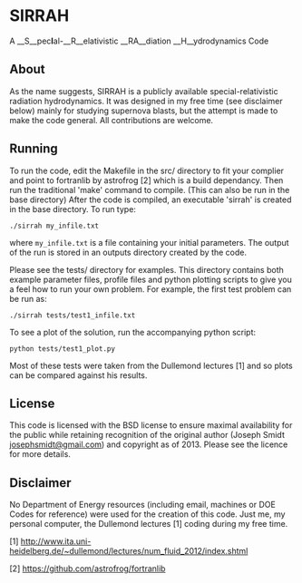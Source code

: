 SIRRAH
====== 

A __S__pec**I**al-__R__elativistic __RA__diation __H__ydrodynamics Code

About
-----

As the name suggests, SIRRAH is a publicly available special-relativistic
radiation hydrodynamics. It was designed in my free time (see disclaimer below)
mainly for studying supernova blasts, but the attempt is made to make the code
general. All contributions are welcome.

Running
-------

To run the code, edit the Makefile in the src/ directory to fit your complier
and point to fortranlib by astrofrog [2] which is a build dependancy.  Then run
the traditional 'make' command to compile. (This can also be run in the base
directory) After the code is compiled, an executable 'sirrah' is created in the
base directory. To run type:

    ./sirrah my_infile.txt

where `my_infile.txt` is a file containing your initial parameters. The output
of the run is stored in an outputs directory created by the code.

Please see the tests/ directory for examples. This directory contains both
example parameter files, profile files and python plotting scripts to give you
a feel how to run your own problem. For example, the first test problem can be run as:

    ./sirrah tests/test1_infile.txt

To see a plot of the solution, run the accompanying python script:

    python tests/test1_plot.py 

Most of these tests were taken from the Dullemond lectures [1] and so plots can
be compared against his results. 

License
-------

This code is licensed with the BSD license to ensure maximal availability for
the public while retaining recognition of the original author (Joseph Smidt
<josephsmidt@gmail.com>) and copyright as of 2013. Please see the licence for
more details.

Disclaimer
----------

No Department of Energy resources (including email, machines or DOE Codes for
reference) were used for the creation of this code. Just me, my personal
computer, the Dullemond lectures [1] coding during my free time.

[1] http://www.ita.uni-heidelberg.de/~dullemond/lectures/num_fluid_2012/index.shtml

[2] https://github.com/astrofrog/fortranlib
